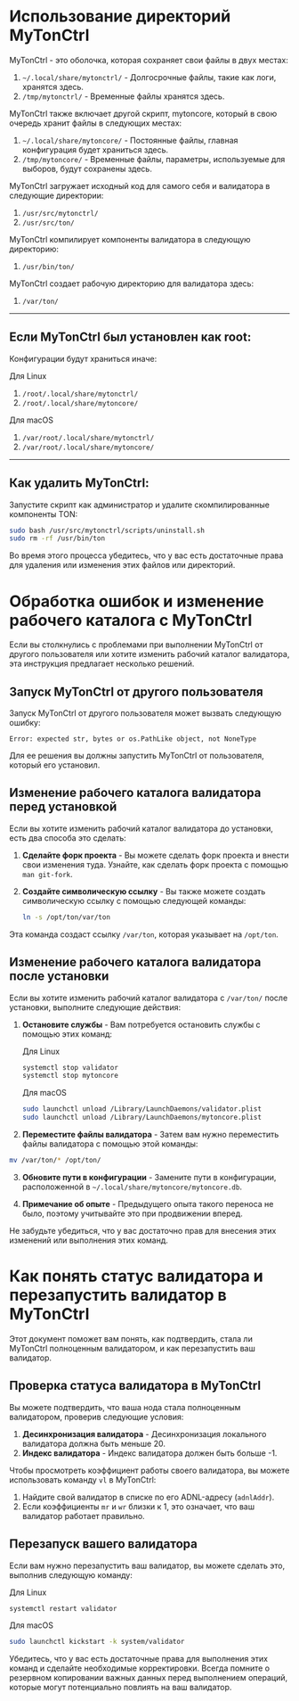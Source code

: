 # Использование директорий MyTonCtrl

MyTonCtrl - это оболочка, которая сохраняет свои файлы в двух местах:

1. `~/.local/share/mytonctrl/` - Долгосрочные файлы, такие как логи, хранятся здесь.
2. `/tmp/mytonctrl/` - Временные файлы хранятся здесь.

MyTonCtrl также включает другой скрипт, mytoncore, который в свою очередь хранит файлы в следующих местах:

1. `~/.local/share/mytoncore/` - Постоянные файлы, главная конфигурация будет храниться здесь.
2. `/tmp/mytoncore/` - Временные файлы, параметры, используемые для выборов, будут сохранены здесь.

MyTonCtrl загружает исходный код для самого себя и валидатора в следующие директории:

1. `/usr/src/mytonctrl/`
2. `/usr/src/ton/`

MyTonCtrl компилирует компоненты валидатора в следующую директорию:

1. `/usr/bin/ton/`

MyTonCtrl создает рабочую директорию для валидатора здесь:

1. `/var/ton/`

---

## Если MyTonCtrl был установлен как root:

Конфигурации будут храниться иначе:

Для Linux

1. `/root/.local/share/mytonctrl/`
2. `/root/.local/share/mytoncore/`

Для macOS

1. `/var/root/.local/share/mytonctrl/`
2. `/var/root/.local/share/mytoncore/`

---

## Как удалить MyTonCtrl:

Запустите скрипт как администратор и удалите скомпилированные компоненты TON:

```bash
sudo bash /usr/src/mytonctrl/scripts/uninstall.sh
sudo rm -rf /usr/bin/ton
```

Во время этого процесса убедитесь, что у вас есть достаточные права для удаления или изменения этих файлов или директорий.


# Обработка ошибок и изменение рабочего каталога с MyTonCtrl

Если вы столкнулись с проблемами при выполнении MyTonCtrl от другого пользователя или хотите изменить рабочий каталог валидатора, эта инструкция предлагает несколько решений.

## Запуск MyTonCtrl от другого пользователя

Запуск MyTonCtrl от другого пользователя может вызвать следующую ошибку:

```
Error: expected str, bytes or os.PathLike object, not NoneType
```

Для ее решения вы должны запустить MyTonCtrl от пользователя, который его установил.

## Изменение рабочего каталога валидатора перед установкой

Если вы хотите изменить рабочий каталог валидатора до установки, есть два способа это сделать:

1. **Сделайте форк проекта** - Вы можете сделать форк проекта и внести свои изменения туда. Узнайте, как сделать форк проекта с помощью `man git-fork`.
2. **Создайте символическую ссылку** - Вы также можете создать символическую ссылку с помощью следующей команды:

    ```bash
    ln -s /opt/ton/var/ton
    ```
Эта команда создаст ссылку `/var/ton`, которая указывает на `/opt/ton`.

## Изменение рабочего каталога валидатора после установки

Если вы хотите изменить рабочий каталог валидатора с `/var/ton/` после установки, выполните следующие действия:

1. **Остановите службы** - Вам потребуется остановить службы с помощью этих команд:

    Для Linux
   
    ```bash
    systemctl stop validator
    systemctl stop mytoncore
    ```
   
    Для macOS
   
    ```bash
    sudo launchctl unload /Library/LaunchDaemons/validator.plist
    sudo launchctl unload /Library/LaunchDaemons/mytoncore.plist
    ```

2. **Переместите файлы валидатора** - Затем вам нужно переместить файлы валидатора с помощью этой команды:

 ```bash
 mv /var/ton/* /opt/ton/
 ```

3. **Обновите пути в конфигурации** - Замените пути в конфигурации, расположенной в `~/.local/share/mytoncore/mytoncore.db`.

4. **Примечание об опыте** - Предыдущего опыта такого переноса не было, поэтому учитывайте это при продвижении вперед.

Не забудьте убедиться, что у вас достаточно прав для внесения этих изменений или выполнения этих команд.

# Как понять статус валидатора и перезапустить валидатор в MyTonCtrl

Этот документ поможет вам понять, как подтвердить, стала ли MyTonCtrl полноценным валидатором, и как перезапустить ваш валидатор.

## Проверка статуса валидатора в MyTonCtrl

Вы можете подтвердить, что ваша нода стала полноценным валидатором, проверив следующие условия:

1. **Десинхронизация валидатора** - Десинхронизация локального валидатора должна быть меньше 20.
2. **Индекс валидатора** - Индекс валидатора должен быть больше -1.

Чтобы просмотреть коэффициент работы своего валидатора, вы можете использовать команду `vl` в MyTonCtrl:

1. Найдите свой валидатор в списке по его ADNL-адресу (`adnlAddr`).
2. Если коэффициенты `mr` и `wr` близки к 1, это означает, что ваш валидатор работает правильно.

## Перезапуск вашего валидатора

Если вам нужно перезапустить ваш валидатор, вы можете сделать это, выполнив следующую команду:

   Для Linux
   
   ```bash
   systemctl restart validator
   ```
   
   Для macOS

   ```bash
   sudo launchctl kickstart -k system/validator
   ```

Убедитесь, что у вас есть достаточные права для выполнения этих команд и сделайте необходимые корректировки. Всегда помните о резервном копировании важных данных перед выполнением операций, которые могут потенциально повлиять на ваш валидатор.